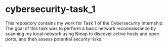 # cybersecurity-task_1
This repository contains my work for Task 1 of the Cybersecurity Internship. The goal of this task was to perform a basic network reconnaissance by scanning my local network using Nmap to discover active hosts and open ports, and then assess potential security risks.
